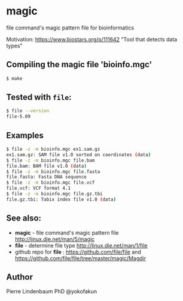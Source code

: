 magic
=====

file command's magic pattern file for bioinformatics

Motivation: https://www.biostars.org/p/111642 "Tool that detects data types"

## Compiling the magic file 'bioinfo.mgc'

```bash
$ make
```

## Tested with **`file`**:

``` bash
$ file --version
file-5.09
```

## Examples

```bash
$ file -z -m bioinfo.mgc ex1.sam.gz
ex1.sam.gz: SAM file v1.0 sorted on coordinates (data)
$ file -z -m bioinfo.mgc file.bam
file.bam: BAM file v1.0 (data)
$ file -z -m bioinfo.mgc file.fasta
file.fasta: Fasta DNA sequence
$ file -z -m bioinfo.mgc file.vcf
file.vcf: VCF format 4.1
$ file -z -m bioinfo.mgc file.gz.tbi
file.gz.tbi: Tabix index file v1.0 (data) 
```


## See also:

* **magic** - file command's magic pattern file  http://linux.die.net/man/5/magic
* **file** - determine file type http://linux.die.net/man/1/file 
* github repo for **file** : https://github.com/file/file and https://github.com/file/file/tree/master/magic/Magdir

## Author

Pierre Lindenbaum PhD
@yokofakun




